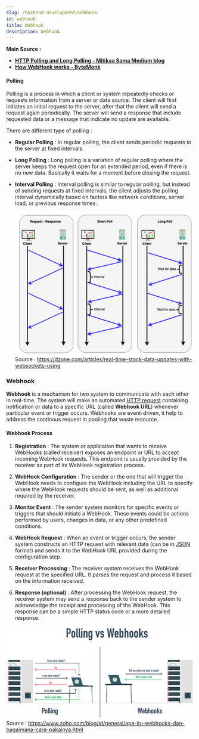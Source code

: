 ```yaml
---
slug: /backend-development/webhook
id: webhook
title: Webhook
description: Webhook
---
```


**Main Source :**

- **[HTTP Polling and Long Polling - Mitikaa Sama Medium blog](https://medium.com/cache-me-out/http-polling-and-long-polling-bd3f662a14f)**
- **[How WebHook works - ByteMonk](https://youtu.be/oQaJn6RdA3g?si=LSFC4wRBjQBQTZx0)**

#### Polling

Polling is a process in which a client or system repeatedly checks or requests information from a server or data source. The client will first initiates an initial request to the server, after that the client will send a request again periodically. The server will send a response that include requested data or a message that indicate no update are available.

There are different type of polling :

- **Regular Polling** : In regular polling, the client sends periodic requests to the server at fixed intervals.

- **Long Polling** : Long polling is a variation of regular polling where the server keeps the request open for an extended period, even if there is no new data. Basically it waits for a moment before closing the request.

- **Interval Polling** : Interval polling is similar to regular polling, but instead of sending requests at fixed intervals, the client adjusts the polling interval dynamically based on factors like network conditions, server load, or previous response times.

  ![Polling mechanism](./polling.png)  
   Source : https://dzone.com/articles/real-time-stock-data-updates-with-websockets-using

### Webhook

**Webhook** is a mechanism for two system to communicate with each other in real-time. The system will make an automated [HTTP request](/computer-networking/http-https#http-request--method) containing notification or data to a specific URL (called **Webhook URL**) whenever particular event or trigger occurs. Webhooks are event-driven, it help to address the continous request in pooling that waste resource.

#### Webhook Process

1. **Registration** : The system or application that wants to receive WebHooks (called receiver) exposes an endpoint or URL to accept incoming WebHook requests. This endpoint is usually provided by the receiver as part of its WebHook registration process.

2. **WebHook Configuration** : The sender or the one that will trigger the WebHook needs to configure the WebHook including the URL to specify where the WebHook requests should be sent, as well as additional required by the receiver.

3. **Monitor Event** : The sender system monitors for specific events or triggers that should initiate a WebHook. These events could be actions performed by users, changes in data, or any other predefined conditions.

4. **WebHook Request** : When an event or trigger occurs, the sender system constructs an HTTP request with relevant data (can be in [JSON](/frontend-web-development/json) format) and sends it to the WebHook URL provided during the configuration step.

5. **Receiver Processing** : The receiver system receives the WebHook request at the specified URL. It parses the request and process it based on the information received.

6. **Response (optional)** : After processing the WebHook request, the receiver system may send a response back to the sender system to acknowledge the receipt and processing of the WebHook. This response can be a simple HTTP status code or a more detailed response.

![Webhook and pooling comparison](./webhook.png)  
Source : https://www.zoho.com/blog/id/general/apa-itu-webhooks-dan-bagaimana-cara-pakainya.html
